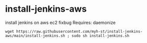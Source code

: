 # install-jenkins-aws
install jenkins on aws ec2 fixbug  Requires: daemonize

    wget https://raw.githubusercontent.com/myh-st/install-jenkins-aws/main/install-jenkins.sh ; sudo sh install-jenkins.sh
